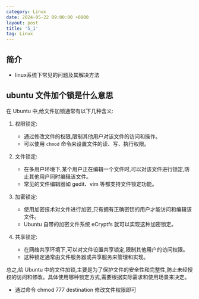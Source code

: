 ```yaml
---
category: Linux
date: 2024-05-22 09:00:00 +0800
layout: post
title: '5_1'
tag: Linux
---
```

## 简介

+ linux系统下常见的问题及其解决方法

## ubuntu 文件加个锁是什么意思

在 Ubuntu 中,给文件加锁通常有以下几种含义:

1. 权限锁定:
   - 通过修改文件的权限,限制其他用户对该文件的访问和操作。
   - 可以使用 `chmod` 命令来设置文件的读、写、执行权限。

2. 文件锁定:
   - 在多用户环境下,某个用户正在编辑一个文件时,可以对该文件进行锁定,防止其他用户同时编辑该文件。
   - 常见的文件编辑器如 gedit、vim 等都支持文件锁定功能。

3. 加密锁定:
   - 使用加密技术对文件进行加密,只有拥有正确密钥的用户才能访问和编辑该文件。
   - Ubuntu 自带的加密文件系统 eCryptfs 就可以实现这种加密锁定。

4. 共享锁定:
   - 在网络共享环境下,可以对文件设置共享锁定,限制其他用户的访问权限。
   - 这种锁定通常由文件服务器或共享服务来管理和实现。

总之,给 Ubuntu 中的文件加锁,主要是为了保护文件的安全性和完整性,防止未经授权的访问和修改。具体使用哪种锁定方式,需要根据实际需求和使用场景来决定。

+ 通过命令 chmod 777 destination 修改文件权限即可